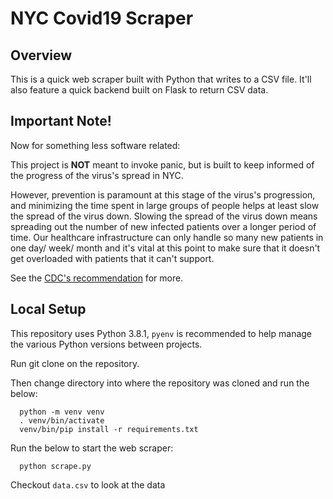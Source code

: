 # NYC Covid19 Scraper
## Overview
This is a quick web scraper built with Python that writes to a CSV file. It'll also feature a quick backend built on Flask to return CSV data.

## Important Note!
Now for something less software related:

This project is **NOT** meant to invoke panic, but is built to keep informed of the progress of the virus's spread in NYC.

However, prevention is paramount at this stage of the virus's progression, and minimizing the time spent in large groups of people helps at least slow the spread of the virus down. Slowing the spread of the virus down means spreading out the number of new infected patients over a longer period of time. Our healthcare infrastructure can only handle so many new patients in one day/ week/ month and it's vital at this point to make sure that it doesn't get overloaded with patients that it can't support.

See the [CDC's recommendation](https://www.cdc.gov/coronavirus/2019-ncov/prepare/prevention.html) for more.

## Local Setup
This repository uses Python 3.8.1, `pyenv` is recommended to help manage the various Python versions between projects.

Run git clone on the repository.

Then change directory into where the repository was cloned and run the below:
```
  python -m venv venv
  . venv/bin/activate
  venv/bin/pip install -r requirements.txt
```

Run the below to start the web scraper:
```
  python scrape.py
```

Checkout `data.csv` to look at the data